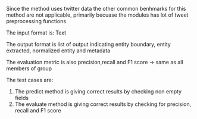 Since the method uses twitter data the other common benhmarks for this method are not applicable, primarily becuase the modules has lot of tweet preprocessing functions


The input format is:
Text

The output format is list of output indicating entity boundary, entity extracted, normalized entity and metadata

The evaluation metric is also precision,recall and F1 score -> same as all members of group

The test cases are:

1. The predict method is giving correct results by checking non empty fields
2. The evaluate method is giving correct results by checking for precision, recall and F1 score

